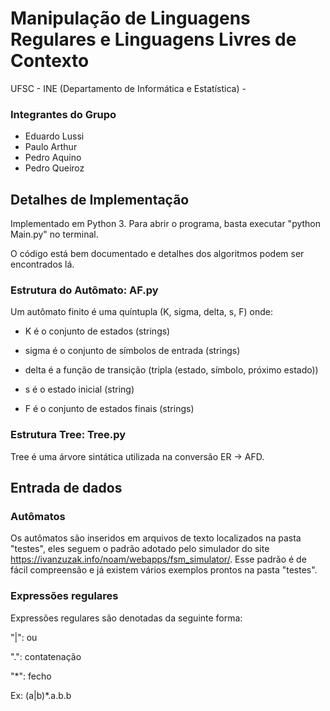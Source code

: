 # Manipulação de Linguagens Regulares e Linguagens Livres de Contexto

UFSC - INE (Departamento de Informática e Estatística) - <data>

### Integrantes do Grupo
  * Eduardo Lussi
  * Paulo Arthur
  * Pedro Aquino
  * Pedro Queiroz

## Detalhes de Implementação

Implementado em Python 3. Para abrir o programa, basta executar "python Main.py" no terminal.

O código está bem documentado e detalhes dos algoritmos podem ser encontrados lá.

### Estrutura do Autômato: AF.py

Um autômato finito é uma quíntupla (K, sigma, delta, s, F) onde:

  - K é o conjunto de estados (strings)

  - sigma é o conjunto de símbolos de entrada (strings)

  - delta é a função de transição (tripla (estado, símbolo, próximo estado))

  - s é o estado inicial (string)

  - F é o conjunto de estados finais (strings)

### Estrutura Tree: Tree.py

Tree é uma árvore sintática utilizada na conversão ER -> AFD.

## Entrada de dados

### Autômatos
Os autômatos são inseridos em arquivos de texto localizados na pasta "testes", eles seguem o padrão adotado pelo simulador do site <https://ivanzuzak.info/noam/webapps/fsm_simulator/>. Esse padrão é de fácil compreensão e já existem vários exemplos prontos
 na pasta "testes".

### Expressões regulares

Expressões regulares são denotadas da seguinte forma:

"|": ou
 
".": contatenação
 
"*": fecho

Ex: (a|b)*.a.b.b
